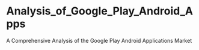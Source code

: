 # Analysis_of_Google_Play_Android_Apps
A Comprehensive Analysis of the Google Play Android Applications Market
